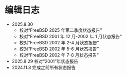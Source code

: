 # 编辑日志

- 2025.8.30
  - 校对“FreeBSD 2025 年第二季度状态报告”
  - 校对“FreeBSD 2001 年 12 月-2002 年 1 月状态报告”
  - 校对“FreeBSD 2002 年 2-4 月状态报告”
  - 校对“FreeBSD 2002 年 5-6 月状态报告”
  - 校对“FreeBSD 2002 年 7-8 月状态报告”
- 2025.8.29 校对“2001”年状态报告
- 2024.11.8 完成之前所有状态报告

